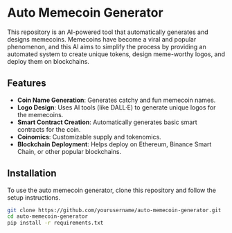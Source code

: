 # Auto Memecoin Generator

This repository is an AI-powered tool that automatically generates and designs memecoins. Memecoins have become a viral and popular phenomenon, and this AI aims to simplify the process by providing an automated system to create unique tokens, design meme-worthy logos, and deploy them on blockchains.

## Features

- **Coin Name Generation**: Generates catchy and fun memecoin names.
- **Logo Design**: Uses AI tools (like DALL·E) to generate unique logos for the memecoins.
- **Smart Contract Creation**: Automatically generates basic smart contracts for the coin.
- **Coinomics**: Customizable supply and tokenomics.
- **Blockchain Deployment**: Helps deploy on Ethereum, Binance Smart Chain, or other popular blockchains.
  
## Installation

To use the auto memecoin generator, clone this repository and follow the setup instructions.

```bash
git clone https://github.com/yourusername/auto-memecoin-generator.git
cd auto-memecoin-generator
pip install -r requirements.txt

